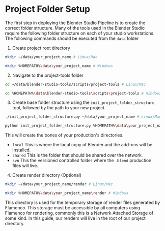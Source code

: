 # Project Folder Setup
The first step in deploying the Blender Studio Pipeline is to create the correct folder structure. Many of the tools used in the Blender Studio require the following folder structure on each of your studio workstations. The following commands should be executed from the `data` folder


1. Create project root directory
```bash
mkdir ~/data/your_project_name # Linux/Mac
```
```bash
mkdir %HOMEPATH%\data\your_project_name # Windows
```


2. Navigate to the project-tools folder
```bash
cd ~/data/blender-studio-tools/scripts/project-tools # Linux/Mac
```
```bash
cd %HOMEPATH%\data\blender-studio-tools\scripts\project-tools # Windows
```

3. Create base folder structure using the `init_project_folder_structure` tool, followed by the path to your new project. 
```bash
./init_project_folder_structure.py ~/data/your_project_name # Linux/Mac
```
```bash
python init_project_folder_structure.py %HOMEPATH%\data\your_project_name # Windows
```


This will create the bones of your production's directories.
- `local` This is where the local copy of Blender and the add-ons will be installed.
- `shared` This is the folder that should be shared over the network.
- `svn` This the versioned controlled folder where the `.blend` production files will live.


4. Create render directory (Optional)
```bash
mkdir ~/data/your_project_name/render # Linux/Mac
```
```bash
mkdir %HOMEPATH%\data\your_project_name\render # Windows
```

This directory is used for the temporary storage of render files generated by Flamenco. This storage must be accessible by all computers using Flamenco for rendering, commonly this is a Network Attached Storage of some kind. In this guide, our renders will live in the root of our project directory.

